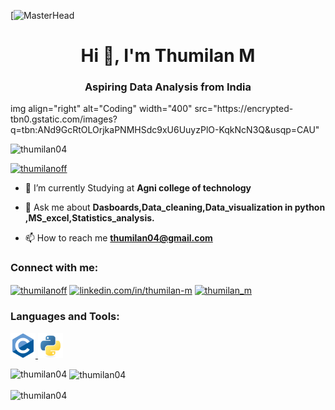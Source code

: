 [![MasterHead](https://imarticus.org/blog/wp-content/uploads/2019/05/daonline.gif)
<h1 align="center">Hi 👋, I'm Thumilan M</h1>
<h3 align="center">Aspiring Data Analysis from India</h3>

<div> img align="right" alt="Coding" width="400" src="https://encrypted-tbn0.gstatic.com/images?q=tbn:ANd9GcRtOLOrjkaPNMHSdc9xU6UuyzPlO-KqkNcN3Q&usqp=CAU"</div>

<p align="left"> <img src="https://komarev.com/ghpvc/?username=thumilan04&label=Profile%20views&color=0e75b6&style=flat" alt="thumilan04" /> </p>

<p align="left"> <a href="https://twitter.com/thumilanoff" target="blank"><img src="https://img.shields.io/twitter/follow/thumilanoff?logo=twitter&style=for-the-badge" alt="thumilanoff" /></a> </p>

- 🔭 I’m currently Studying at **Agni college of technology**

- 💬 Ask me about **Dasboards,Data_cleaning,Data_visualization in python ,MS_excel,Statistics_analysis.**

- 📫 How to reach me **thumilan04@gmail.com**

<h3 align="left">Connect with me:</h3>
<p align="left">
<a href="https://twitter.com/thumilanoff" target="blank"><img align="center" src="https://raw.githubusercontent.com/rahuldkjain/github-profile-readme-generator/master/src/images/icons/Social/twitter.svg" alt="thumilanoff" height="30" width="40" /></a>
<a href="https://linkedin.com/in/linkedin.com/in/thumilan-m" target="blank"><img align="center" src="https://raw.githubusercontent.com/rahuldkjain/github-profile-readme-generator/master/src/images/icons/Social/linked-in-alt.svg" alt="linkedin.com/in/thumilan-m" height="30" width="40" /></a>
<a href="https://instagram.com/thumilan_m" target="blank"><img align="center" src="https://raw.githubusercontent.com/rahuldkjain/github-profile-readme-generator/master/src/images/icons/Social/instagram.svg" alt="thumilan_m" height="30" width="40" /></a>
</p>

<h3 align="left">Languages and Tools:</h3>
<p align="left"> <a href="https://www.cprogramming.com/" target="_blank" rel="noreferrer"> <img src="https://raw.githubusercontent.com/devicons/devicon/master/icons/c/c-original.svg" alt="c" width="40" height="40"/> </a> <a href="https://www.python.org" target="_blank" rel="noreferrer"> <img src="https://raw.githubusercontent.com/devicons/devicon/master/icons/python/python-original.svg" alt="python" width="40" height="40"/> </a> </p>

<p><img align="left" src="https://github-readme-stats.vercel.app/api/top-langs?username=thumilan04&show_icons=true&locale=en&layout=compact" alt="thumilan04" /></p>

<p>&nbsp;<img align="center" src="https://github-readme-stats.vercel.app/api?username=thumilan04&show_icons=true&locale=en" alt="thumilan04" /></p>

<p><img align="center" src="https://github-readme-streak-stats.herokuapp.com/?user=thumilan04&" alt="thumilan04" /></p>

